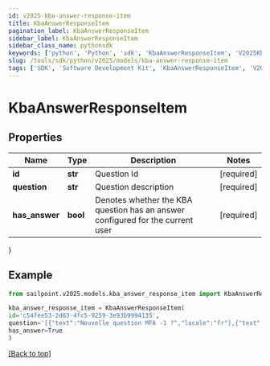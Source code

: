 ```yaml
---
id: v2025-kba-answer-response-item
title: KbaAnswerResponseItem
pagination_label: KbaAnswerResponseItem
sidebar_label: KbaAnswerResponseItem
sidebar_class_name: pythonsdk
keywords: ['python', 'Python', 'sdk', 'KbaAnswerResponseItem', 'V2025KbaAnswerResponseItem'] 
slug: /tools/sdk/python/v2025/models/kba-answer-response-item
tags: ['SDK', 'Software Development Kit', 'KbaAnswerResponseItem', 'V2025KbaAnswerResponseItem']
---
```


# KbaAnswerResponseItem


## Properties

Name | Type | Description | Notes
------------ | ------------- | ------------- | -------------
**id** | **str** | Question Id | [required]
**question** | **str** | Question description | [required]
**has_answer** | **bool** | Denotes whether the KBA question has an answer configured for the current user | [required]
}

## Example

```python
from sailpoint.v2025.models.kba_answer_response_item import KbaAnswerResponseItem

kba_answer_response_item = KbaAnswerResponseItem(
id='c54fee53-2d63-4fc5-9259-3e93b9994135',
question='[{"text":"Nouvelle question MFA -1 ?","locale":"fr"},{"text":"MFA new question -1 ?","locale":""}]',
has_answer=True
)

```
[[Back to top]](#) 

